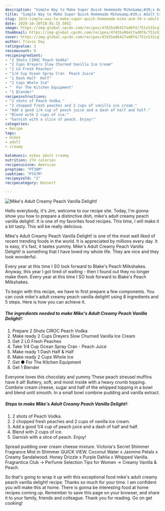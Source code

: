 ```yaml
---
description: "Simple Way to Make Super Quick Homemade Mike&amp;#39;s Adult Creamy Peach Vanilla Delight!"
title: "Simple Way to Make Super Quick Homemade Mike&amp;#39;s Adult Creamy Peach Vanilla Delight!"
slug: 1633-simple-way-to-make-super-quick-homemade-mike-and-39-s-adult-creamy-peach-vanilla-delight
date: 2020-10-20T18:45:15.505Z
image: https://img-global.cpcdn.com/recipes/47d35a96417ad0f4/751x532cq70/mikes-adult-creamy-peach-vanilla-delight-recipe-main-photo.jpg
thumbnail: https://img-global.cpcdn.com/recipes/47d35a96417ad0f4/751x532cq70/mikes-adult-creamy-peach-vanilla-delight-recipe-main-photo.jpg
cover: https://img-global.cpcdn.com/recipes/47d35a96417ad0f4/751x532cq70/mikes-adult-creamy-peach-vanilla-delight-recipe-main-photo.jpg
author: Travis Day
ratingvalue: 3
reviewcount: 9
recipeingredient:
- "2 Shots CIROC Peach Vodka"
- "2 Cups Dreyers Slow Churned Vanilla Ice Cream"
- "2 LG Fresh Peaches"
- "1/4 Cup Ocean Spray Cran  Peach Juice"
- "1 Dash Half  Half"
- "2 Cups Whole Ice"
- "  For The Kitchen Equipment"
- "1 Blender"
recipeinstructions:
- "2 shots of Peach Vodka."
- "2 chopped fresh peaches and 2 cups of vanilla ice cream."
- "Add a good 1/4 cup of peach juice and a dash of half and half."
- "Blend with 2 cups of ice."
- "Garnish with a slice of peach. Enjoy!"
categories:
- Recipe
tags:
- mikes
- adult
- creamy

katakunci: mikes adult creamy 
nutrition: 274 calories
recipecuisine: American
preptime: "PT38M"
cooktime: "PT47M"
recipeyield: "2"
recipecategory: Dessert

---
```



![Mike&#39;s Adult Creamy Peach Vanilla Delight!](https://img-global.cpcdn.com/recipes/47d35a96417ad0f4/751x532cq70/mikes-adult-creamy-peach-vanilla-delight-recipe-main-photo.jpg)

Hello everybody, it's Jim, welcome to our recipe site. Today, I'm gonna show you how to prepare a distinctive dish, mike&#39;s adult creamy peach vanilla delight!. It is one of my favorites food recipes. This time, I will make it a bit tasty. This will be really delicious.

Mike&#39;s Adult Creamy Peach Vanilla Delight! is one of the most well liked of recent trending foods in the world. It is appreciated by millions every day. It is easy, it's fast, it tastes yummy. Mike&#39;s Adult Creamy Peach Vanilla Delight! is something that I have loved my whole life. They are nice and they look wonderful.

Every year at this time I SO look forward to Blake&#39;s Peach Milkshakes. Anyway, this year I got tired of waiting - then I found out they no longer make them. Every year at this time I SO look forward to Blake&#39;s Peach Milkshakes.


To begin with this recipe, we have to first prepare a few components. You can cook mike&#39;s adult creamy peach vanilla delight! using 8 ingredients and 5 steps. Here is how you can achieve it.

<!--inarticleads1-->

##### The ingredients needed to make Mike&#39;s Adult Creamy Peach Vanilla Delight!:

1. Prepare 2 Shots CIROC Peach Vodka
1. Make ready 2 Cups Dreyers Slow Churned Vanilla Ice Cream
1. Get 2 LG Fresh Peaches
1. Take 1/4 Cup Ocean Spray Cran - Peach Juice
1. Make ready 1 Dash Half &amp; Half
1. Make ready 2 Cups Whole Ice
1. Get  ● For The Kitchen Equipment
1. Get 1 Blender


Everyone loves this chocolaty and yummy These peach streusel muffins have it all! Buttery, soft, and moist inside with a heavy crumb topping. Combine cream cheese, sugar and half of the whipped topping in a bowl and blend until smooth. In a small bowl combine pudding and vanilla extract. 

<!--inarticleads2-->

##### Steps to make Mike&#39;s Adult Creamy Peach Vanilla Delight!:

1. 2 shots of Peach Vodka.
1. 2 chopped fresh peaches and 2 cups of vanilla ice cream.
1. Add a good 1/4 cup of peach juice and a dash of half and half.
1. Blend with 2 cups of ice.
1. Garnish with a slice of peach. Enjoy!


Spread pudding over cream cheese mixture. Victoria&#39;s Secret Shimmer Fragrance Mist in Shimmer QUICK VIEW. Coconut Water x Jasmine Petals x Creamy Sandalwood. Honey Drizzle x Purple Dahlia x Whipped Vanilla. Fragrantica Club → Perfume Selection Tips for Women → Creamy Vanilla &amp; Peach. 

So that's going to wrap it up with this exceptional food mike&#39;s adult creamy peach vanilla delight! recipe. Thanks so much for your time. I am confident you will make this at home. There is gonna be interesting food at home recipes coming up. Remember to save this page on your browser, and share it to your family, friends and colleague. Thank you for reading. Go on get cooking!
